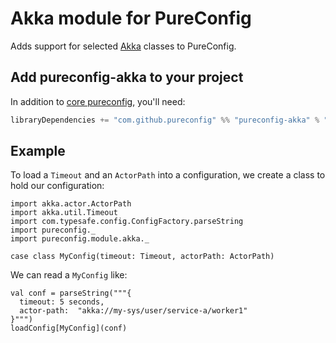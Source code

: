 # Akka module for PureConfig

Adds support for selected [Akka](http://akka.io/) classes to PureConfig.

## Add pureconfig-akka to your project

In addition to [core pureconfig](https://github.com/pureconfig/pureconfig), you'll need:

```scala
libraryDependencies += "com.github.pureconfig" %% "pureconfig-akka" % "0.8.0"
```

## Example

To load a `Timeout` and an `ActorPath` into a configuration, we create a class to hold our configuration:

```tut:silent
import akka.actor.ActorPath
import akka.util.Timeout
import com.typesafe.config.ConfigFactory.parseString
import pureconfig._
import pureconfig.module.akka._

case class MyConfig(timeout: Timeout, actorPath: ActorPath)
```

We can read a `MyConfig` like:
```tut:book
val conf = parseString("""{ 
  timeout: 5 seconds, 
  actor-path:  "akka://my-sys/user/service-a/worker1"
}""")
loadConfig[MyConfig](conf)
```


